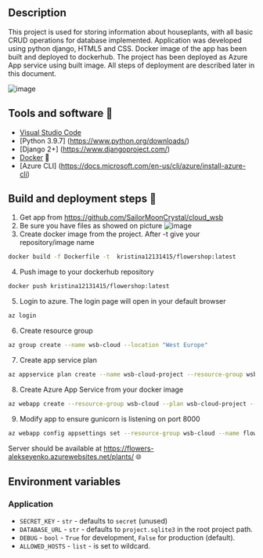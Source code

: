 ## Description

This project is used for storing information about houseplants, with all basic CRUD operations for database implemented. 
Application was developed using python django, HTML5 and CSS. Docker image of the app has been built and deployed to dockerhub. The project has been deployed as Azure App service using built image. All steps of deployment are described later in this document.

![image](https://hips.hearstapps.com/hmg-prod.s3.amazonaws.com/images/various-beautiful-green-plants-in-pots-on-white-royalty-free-image-931824676-1565950537.jpg?crop=0.825xw:0.620xh;0.0785xw,0.132xh&resize=1200:*)

## Tools and software :hammer:
- [Visual Studio Code](https://code.visualstudio.com/)
- [Python 3.9.7] (https://www.python.org/downloads/)
- [Django 2+] (https://www.djangoproject.com/)
- [Docker](https://www.docker.com/) 🐋
- [Azure CLI] (https://docs.microsoft.com/en-us/cli/azure/install-azure-cli)


## Build and deployment steps :rocket:
1. Get app from https://github.com/SailorMoonCrystal/cloud_wsb
2. Be sure you have files as showed on picture
![image](https://ibb.co/L18nryZ)
3. Create docker image from the project. After -t give your repository/image name
```bash
docker build -f Dockerfile -t  kristina12131415/flowershop:latest 
```
4. Push image to your dockerhub repository
```bash
docker push kristina12131415/flowershop:latest
```
5. Login to azure. The login page will open in your default browser
```bash
az login
```
6. Create resource group
```bash
az group create --name wsb-cloud --location "West Europe"
```
7. Create app service plan
```bash
az appservice plan create --name wsb-cloud-project --resource-group wsb-cloud --sku S1 --is-linux
```
8. Create Azure App Service from your docker image
```bash
az webapp create --resource-group wsb-cloud --plan wsb-cloud-project --name flowers-alekseyenko --deployment-container-image-name kristina12131415/flowershop:latest
```
9. Modify app to ensure gunicorn is listening on port 8000
```bash
az webapp config appsettings set --resource-group wsb-cloud --name flowers-alekseyenko --settings WEBSITES_PORT=8000
```

Server should be available at https://flowers-alekseyenko.azurewebsites.net/plants/ :globe_with_meridians:

## Environment variables
### Application
- `SECRET_KEY` - `str` - defaults to `secret` (unused)
- `DATABASE_URL` - `str` - defaults to `project.sqlite3` in the root project path.
- `DEBUG` - `bool` - `True` for development, `False` for production (default).
- `ALLOWED_HOSTS` - `list` - is set to wildcard.
